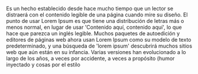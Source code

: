 Es un hecho establecido desde hace mucho tiempo que un lector se distraerá con el contenido legible de una página cuando mire su diseño. 
El punto de usar Lorem Ipsum es que tiene una distribución de letras más o 
menos normal, en lugar de usar 'Contenido aquí, contenido aquí', lo que hace que parezca un inglés legible. Muchos paquetes 
de autoedición y editores de páginas web ahora usan Lorem
Ipsum como su modelo de texto predeterminado, y una búsqueda de 'lorem ipsum' descubrirá muchos sitios web que aún están en su infancia. Varias versiones han evolucionado a lo largo de los años, a veces
 por accidente, a veces a propósito (humor inyectado y cosas por el estilo